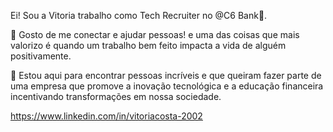 Ei! Sou a Vitoria trabalho como Tech Recruiter no @C6 Bank💛.  

🤗 Gosto de me conectar e ajudar pessoas! e uma das coisas que mais valorizo é quando um trabalho bem feito impacta a vida de alguém positivamente.

👯 Estou aqui para encontrar pessoas incríveis e que queiram fazer parte de uma empresa que promove a inovação tecnológica e a educação financeira incentivando transformações em nossa sociedade.


https://www.linkedin.com/in/vitoriacosta-2002
